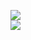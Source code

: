 [![](https://img.shields.io/badge/Made%20With-Github%20Spray-lightgrey.svg?style=for-the-badge&logo=github)](https://github.com/Annihil/github-spray#6900)  
[![](https://i.imgur.com/2DrTn0Z.gif)](https://github.com/Annihil/github-spray)